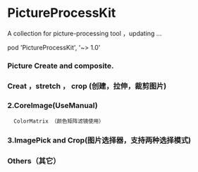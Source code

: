 # PictureProcessKit
A collection for picture-processing tool ，updating ...

pod 'PictureProcessKit', '~> 1.0'

### Picture  Create and  composite.

### Creat ，stretch ， crop (创建，拉伸，裁剪图片)

### 2.CoreImage(UseManual)
      ColorMatrix （颜色矩阵滤镜使用）
      
### 3.ImagePick and Crop(图片选择器，支持两种选择模式)

### Others（其它）

